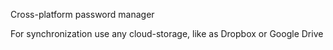 Cross-platform password manager

For synchronization use any cloud-storage, like as Dropbox or Google Drive